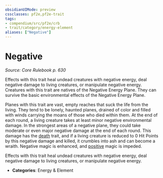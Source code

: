 ```yaml
---
obsidianUIMode: preview
cssclasses: pf2e,pf2e-trait
tags:
- compendium/src/pf2e/crb
- trait/category/energy-element
aliases: ["Negative"]
---
```

# Negative  
*Source: Core Rulebook p. 630*  

Effects with this trait heal undead creatures with negative energy, deal negative damage to living creatures, or manipulate negative energy. Creatures with this trait are natives of the Negative Energy Plane. They can survive the basic environmental effects of the Negative Energy Plane.

Planes with this trait are vast, empty reaches that suck the life from the living. They tend to be lonely, haunted planes, drained of color and filled with winds carrying the moans of those who died within them. At the end of each round, a living creature takes at least minor negative environmental damage. In the strongest areas of a negative plane, they could take moderate or even major negative damage at the end of each round. This damage has the [death](rules/traits/death.md "Death Effect Trait") trait, and if a living creature is reduced to 0 Hit Points by this negative damage and killed, it crumbles into ash and can become a wraith. Negative magic is enhanced, and [positive](rules/traits/positive.md "Positive Energy & Element Trait") magic is impeded.

Effects with this trait heal undead creatures with negative energy, deal negative damage to living creatures, or manipulate negative energy.

- **Categories**: Energy & Element